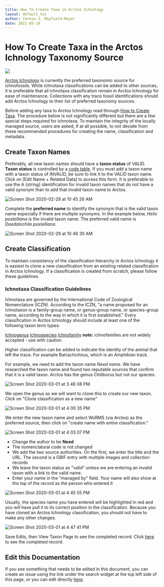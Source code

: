 ```yaml
---
title: How To Create Taxa in Arctos Ichnology
layout: default_toc
author: Teresa J. Mayfield-Meyer
date: 2021-05-19
---
```


# How To Create Taxa in the Arctos Ichnology Taxonomy Source

![](https://raw.githubusercontent.com/ArctosDB/documentation-wiki/gh-pages/tutorial_images/Bear%20Work%20in%20Progress.JPG)

[Arctos Ichnology](https://arctos.database.museum/info/ctDocumentation.cfm?table=cttaxonomy_source#arctos_ichnology) is currently the preferred taxonomic source for ichnofossils. While ichnotaxa classifications can be added to other sources, it is preferable that all ichnotaxa classification remain in Arctos Ichnology for ease of maintenance. Collections with any trace fossil identifications should add Arctos Ichnology to their list of preferred taxonomy sources.

Before adding any taxa to Arctos Ichnology read through [How to Create Taxa](https://handbook.arctosdb.org/how_to/How-to-Create-Taxa.html).  The procedure below is not significantly different but there are a few special steps required for ichnotaxa.  To maintain the integrity of the locally managed source, users are asked, if at all possible, to not deviate from these recommended procedures for creating the name, classification and metadata.

## Create Taxon Names

Preferably, all new taxon names should have a **taxon status** of VALID.  **Taxon status** is controlled by a [code table](http://arctos.database.museum/info/ctDocumentation.cfm?table=CTTAXON_STATUS).  If you must add a taxon name with a taxon status of INVALID, be sure to link it to the VALID taxon name. Click on [Edit Name + Related Data] to access this form. It is preferable to use the A {string} identification for invalid taxon names that do not have a valid synonym than to add that invalid taxon name to Arctos.  

![Screen Shot 2020-02-29 at 10 45 26 AM](https://user-images.githubusercontent.com/15368365/75612460-d15e1700-5ae0-11ea-907b-407dbb61f3d4.png)

Complete the **preferred name** to identify the synonym that is the valid taxon name especially if there are multiple synonyms.  In the example below, _Helix postelliana_ is the invalid taxon name.  The preferred valid name is _Daedalochila postelliana_.

![Screen Shot 2020-02-29 at 10 46 30 AM](https://user-images.githubusercontent.com/15368365/75612481-fd799800-5ae0-11ea-9555-27914da175d1.png)

## Create Classification

To maintain consistency of the classification hierarchy in Arctos Ichnology it is easiest to clone a new classification from an existing related classification in Arctos Ichnology.  If a classification is created from scratch, please follow these guidelines. 

### Ichnotaxa Classification Guidelines

Ichnotaxa are governed by the International Code of Zoological Nomenclature (ICZN). According to the ICZN, "a name proposed for an ichnotaxon is a family-group name, or genus-group name, or species-group name, according to the way in which it is first established." Every classification in Arctos Ichnology should include at least one of the following taxon term types:

[Ichnogenus](https://arctos.database.museum/info/ctDocumentation.cfm?table=cttaxon_term#ichnogenus)
[Ichnospecies](https://arctos.database.museum/info/ctDocumentation.cfm?table=cttaxon_term#ichnospecies)
[Ichnofamily](https://arctos.database.museum/info/ctDocumentation.cfm?table=cttaxon_term#ichnofamily) **note:** ichnofamilies are not widely accepted - use with caution 

Higher classification can be added to indicate the identity of the animal that left the trace. For example Batrachichnus, which is an Amphibian track.


For example, we need to add the taxon name _Need name_.  We have researched the taxon name and found two reputable sources that confirm that it is a valid taxon. Arctos has the genus Chiliborus but not our species.  

![Screen Shot 2020-03-01 at 3 46 08 PM](https://user-images.githubusercontent.com/15368365/75635682-4a3e9b00-5bd5-11ea-9451-14eafc44f9ae.png)

We open the genus as we will want to clone this to create our new taxon. Click on "Clone classification as a new name"

![Screen Shot 2020-03-01 at 4 00 35 PM](https://user-images.githubusercontent.com/15368365/75635769-dcdf3a00-5bd5-11ea-8176-b4991eebb63d.png)

We enter the new taxon name and select WoRMS (via Arctos) as the preferred source, then click on "create name with entire classification."

![Screen Shot 2020-03-01 at 4 03 07 PM](https://user-images.githubusercontent.com/15368365/75635803-2fb8f180-5bd6-11ea-89a7-ee318d00dc38.png)

- Change the author to be **Need**
- The nomenclatural code is not changed
- We add the two source authorities.  On the first, we enter the title and the URL.  The second is a GBIF entry with multiple images and collection records
- We leave the taxon status as "valid" unless we are entering an invalid taxon with a link to the valid name.  
- Enter your name in the "managed by" field.  Your name will also show at the top of the record as the person who entered it 

![Screen Shot 2020-03-01 at 4 45 55 PM](https://user-images.githubusercontent.com/15368365/75636454-377b9480-5bdc-11ea-96e4-429c4910cdc2.png)

Usually, the species name you have entered will be highlighted in red and you will have pull it to its correct position in the classification.  Because you have cloned an Arctos Ichnology classification, you should not have to make any other changes.

![Screen Shot 2020-03-01 at 4 47 41 PM](https://user-images.githubusercontent.com/15368365/75636479-698cf680-5bdc-11ea-81e6-85d8f6381460.png)

Save Edits, then View Taxon Page to see the completed record.  Click [here](https://arctos.database.museum/name/Chiliborus%20bridgesii) to see the completed record. 

## Edit this Documentation

If you see something that needs to be edited in this document, you can create an issue using the link under the search widget at the top left side of this page, or you can edit directly <a href="https://github.com/ArctosDB/documentation-wiki/edit/gh-pages/_how_to/How-to-Create-Taxa-in-Arctos-Ichnology.markdown" target="_blank">here</a>.
